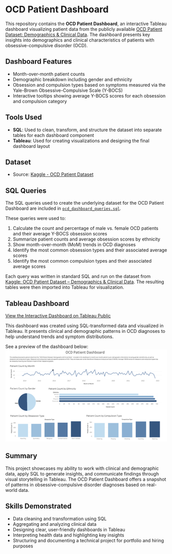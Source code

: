 # OCD Patient Dashboard
This repository contains the **OCD Patient Dashboard**, an interactive Tableau dashboard visualizing patient data from the publicly available [OCD Patient Dataset: Demographics & Clinical Data](https://www.kaggle.com/datasets/ohinhaque/ocd-patient-dataset-demographics-and-clinical-data/versions/1?resource=download). The dashboard presents key insights into demographics and clinical characteristics of patients with obsessive-compulsive disorder (OCD).

## Dashboard Features
- Month-over-month patient counts
- Demographic breakdown including gender and ethnicity
- Obsession and compulsion types based on symptoms measured via the Yale-Brown Obsessive-Compulsive Scale (Y-BOCS)
- Interactive tooltips showing average Y-BOCS scores for each obsession and compulsion category

## Tools Used
- **SQL**: Used to clean, transform, and structure the dataset into separate tables for each dashboard component
- **Tableau**: Used for creating visualizations and designing the final dashboard layout

## Dataset
- Source: [Kaggle - OCD Patient Dataset](https://www.kaggle.com/datasets/ohinhaque/ocd-patient-dataset-demographics-and-clinical-data/versions/1?resource=download)

## SQL Queries

The SQL queries used to create the underlying dataset for the OCD Patient Dashboard are included in [`ocd_dashboard_queries.sql`](./ocd_dashboard_queries.sql).

These queries were used to:
1. Calculate the count and percentage of male vs. female OCD patients and their average Y-BOCS obsession scores
2. Summarize patient counts and average obsession scores by ethnicity
3. Show month-over-month (MoM) trends in OCD diagnoses
4. Identify the most common obsession types and their associated average scores
5. Identify the most common compulsion types and their associated average scores

Each query was written in standard SQL and run on the dataset from [Kaggle: OCD Patient Dataset – Demographics & Clinical Data](https://www.kaggle.com/datasets/ohinhaque/ocd-patient-dataset-demographics-and-clinical-data/versions/1?resource=download). The resulting tables were then imported into Tableau for visualization.

## Tableau Dashboard
[View the Interactive Dashboard on Tableau Public](https://public.tableau.com/views/OCDPatientDashboard/Dashboard1?:language=en-US&:sid=&:redirect=auth&:display_count=n&:origin=viz_share_link)

This dashboard was created using SQL-transformed data and visualized in Tableau. It presents clinical and demographic patterns in OCD diagnoses to help understand trends and symptom distributions.

See a preview of the dashboard below:
![Dashboard Screenshot](./OCD_Patient_Dashboard_Preview.png)

## Summary

This project showcases my ability to work with clinical and demographic data, apply SQL to generate insights, and communicate findings through visual storytelling in Tableau. The OCD Patient Dashboard offers a snapshot of patterns in obsessive-compulsive disorder diagnoses based on real-world data.

## Skills Demonstrated

- Data cleaning and transformation using SQL
- Aggregating and analyzing clinical data
- Designing clear, user-friendly dashboards in Tableau
- Interpreting health data and highlighting key insights
- Structuring and documenting a technical project for portfolio and hiring purposes
